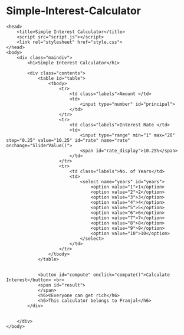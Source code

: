 # Simple-Interest-Calculator
<!DOCTYPE html>
    <head>
        <title>Simple Interest Calculator</title>
        <script src="script.js"></script>
        <link rel="stylesheet" href="style.css">
    </head>
    <body>
        <div class="maindiv">
            <h1>Simple Interest Calculator</h1>

            <div class="contents">
                <table id="table">
                    <tbody>
                        <tr>
                            <td class="labels">Amount </td>
                            <td>
                                <input type="number" id="principal">
                            </td>
                        </tr>
                        <tr>
                            <td class="labels">Interest Rate </td>
                            <td>
                                <input type="range" min="1" max="20" step="0.25" value="10.25" id="rate" name="rate" onchange="SliderValue()"> 
                                <span id="rate_display">10.25%</span>
                            </td>
                        </tr>
                        <tr>
                            <td class="labels">No. of Years</td>
                            <td>
                                <select name="years" id="years">
                                    <option value="1">1</option>
                                    <option value="2">2</option>
                                    <option value="3">3</option>
                                    <option value="4">4</option>
                                    <option value="5">5</option>
                                    <option value="6">6</option>
                                    <option value="7">7</option>
                                    <option value="8">8</option>
                                    <option value="9">9</option>
                                    <option value="10">10</option>
                                </select>
                            </td>
                        </tr>
                    </tbody>
                </table>
    
    
                <button id="compute" onclick="compute()">Calculate Interest</button> <br>
                <span id="result">
                </span>
                <h6>©️Everyone can get rich</h6>
                <h6>This calculator belongs to Pranjal</h6>
            </div>

            
        </div>
    </body>
</html>
